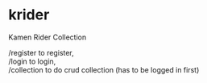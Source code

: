 # krider
Kamen Rider Collection

/register to register,	
/login to login,	
/collection to do crud collection (has to be logged in first)
	
